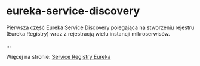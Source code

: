 # eureka-service-discovery


Pierwsza część Eureka Service Discovery polegająca na stworzeniu rejestru (Eureka Registry) wraz z rejestracją wielu instancji mikroserwisów.

...

Więcej na stronie: <a href="https://www.javappa.com/kurs-mikroserwisy/service-discovery-eureka" target="_blank">Service Registry Eureka</a>
